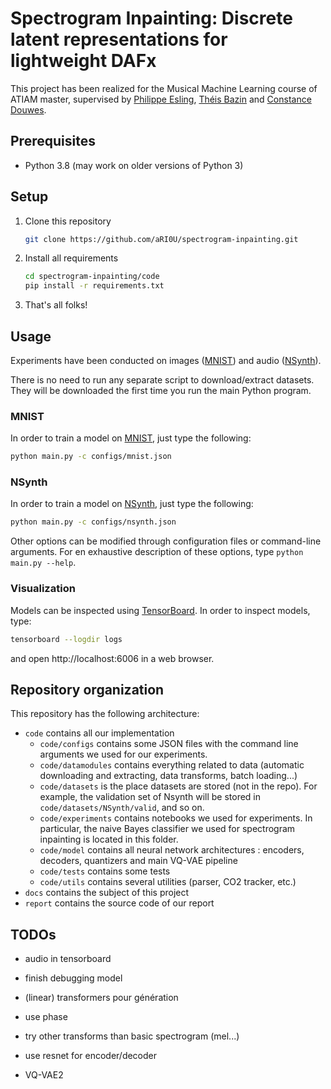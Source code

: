 # Spectrogram Inpainting: Discrete latent representations for lightweight DAFx

This project has been realized for the Musical Machine Learning course of ATIAM master, supervised by [Philippe Esling](https://esling.github.io/), [Théis Bazin](https://csl.sony.fr/team/theis-bazin/) and [Constance Douwes](https://www.ircam.fr/person/douwes-constance/).



## Prerequisites

- Python 3.8 (may work on older versions of Python 3)



## Setup

1. Clone this repository

   ```bash
   git clone https://github.com/aRI0U/spectrogram-inpainting.git
   ```
   
2. Install all requirements

   ```bash
   cd spectrogram-inpainting/code
   pip install -r requirements.txt
   ```

3. That's all folks!



## Usage

Experiments have been conducted on images ([MNIST](http://yann.lecun.com/exdb/mnist/)) and audio ([NSynth](https://magenta.tensorflow.org/nsynth)).

There is no need to run any separate script to download/extract datasets. They will be downloaded the first time you run the main Python program.

### MNIST

In order to train a model on [MNIST](http://yann.lecun.com/exdb/mnist/), just type the following:

```bash
python main.py -c configs/mnist.json
```

### NSynth

In order to train a model on [NSynth](https://magenta.tensorflow.org/nsynth), just type the following:

```bash
python main.py -c configs/nsynth.json
```



Other options can be modified through configuration files or command-line arguments. For en exhaustive description of these options, type `python main.py --help`.



### Visualization

Models can be inspected using [TensorBoard](https://pytorch.org/tutorials/intermediate/tensorboard_tutorial.html). In order to inspect models, type:

```bash
tensorboard --logdir logs
```

and open http://localhost:6006 in a web browser.



## Repository organization

This repository has the following architecture:

- `code` contains all our implementation
  - `code/configs` contains some JSON files with the command line arguments we used for our experiments.
  - `code/datamodules` contains everything related to data (automatic downloading and extracting, data transforms, batch loading...)
  - `code/datasets` is the place datasets are stored (not in the repo). For example, the validation set of Nsynth will be stored in `code/datasets/NSynth/valid`, and so on.
  - `code/experiments` contains notebooks we used for experiments. In particular, the naive Bayes classifier we used for spectrogram inpainting is located in this folder.
  - `code/model` contains all neural network architectures : encoders, decoders, quantizers and main VQ-VAE pipeline
  - `code/tests` contains some tests
  - `code/utils` contains several utilities (parser, CO2 tracker, etc.)
- `docs` contains the subject of this project
- `report` contains the source code of our report

## TODOs

- audio in tensorboard
- finish debugging model
- (linear) transformers pour génération
- use phase
- try other transforms than basic spectrogram (mel...)

- use resnet for encoder/decoder
- VQ-VAE2
